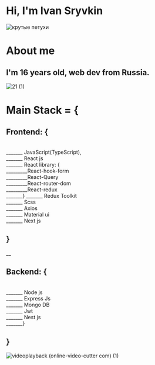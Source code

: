 # Hi, I'm Ivan Sryvkin

![крутые петухи](https://github.com/zxcivan07/zxcivan07/assets/108341880/59d7b247-5e5c-41eb-b73b-2f13a4b1bbc2)


# About me
## I'm 16 years old, web dev from Russia.

![21 (1)](https://github.com/zxcivan07/zxcivan07/assets/108341880/99689891-c277-4eb3-ab99-b8d8348718e1)


# Main Stack = { <br/>
  <h2>Frontend: {</h2><br/>
_______ JavaScript(TypeScript), <br/>
_______ React js <br/>
_______ React library: { <br/>
_________React-hook-form <br/>
_________React-Query <br/>
_________React-router-dom <br/>
_________React-redux <br/>
_______}
_______ Redux Toolkit <br/>
_______ Scss <br/>
_______ Axios <br/>
_______ Material ui <br/>
_______ Next js <br/>
<h2>}</h2>
__<h2>Backend: { </h2><br/> 
_______ Node js <br/>
_______ Express Js <br/>
_______ Mongo DB <br/>
_______ Jwt <br/>
_______ Nest js <br/>
_______}
<h2>}</h2>

![videoplayback (online-video-cutter com) (1)](https://github.com/zxcivan07/zxcivan07/assets/108341880/b4b4c6d9-432d-4bad-91b7-8158e9a529ae)
